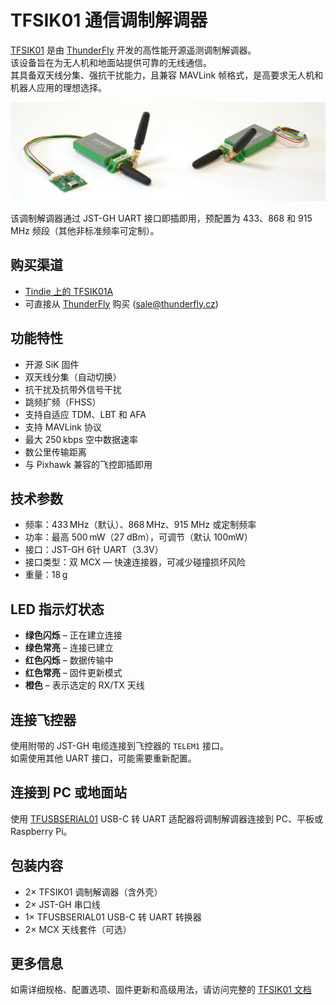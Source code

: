 # TFSIK01 通信调制解调器

[TFSIK01](https://docs.thunderfly.cz/avionics/TFSIK01/) 是由 [ThunderFly](https://www.thunderfly.cz/) 开发的高性能开源遥测调制解调器。  
该设备旨在为无人机和地面站提供可靠的无线通信。  
其具备双天线分集、强抗干扰能力，且兼容 MAVLink 帧格式，是高要求无人机和机器人应用的理想选择。

![TFSIK01 与 USB-C 转换器搭配使用](../../assets/hardware/telemetry/thunderly_tfsik01_pair.jpg)

该调制解调器通过 JST-GH UART 接口即插即用，预配置为 433、868 和 915 MHz 频段（其他非标准频率可定制）。

## 购买渠道

- [Tindie 上的 TFSIK01A](https://www.tindie.com/products/34682/)  
- 可直接从 [ThunderFly](https://www.thunderfly.cz/contact-us.html) 购买 ([sale@thunderfly.cz](mailto:sale@thunderfly.cz))

## 功能特性

- 开源 SiK 固件  
- 双天线分集（自动切换）  
- 抗干扰及抗带外信号干扰  
- 跳频扩频（FHSS）  
- 支持自适应 TDM、LBT 和 AFA  
- 支持 MAVLink 协议  
- 最大 250 kbps 空中数据速率  
- 数公里传输距离  
- 与 Pixhawk 兼容的飞控即插即用  

## 技术参数

- 频率：433 MHz（默认）、868 MHz、915 MHz 或定制频率  
- 功率：最高 500 mW（27 dBm），可调节（默认 100mW）  
- 接口：JST-GH 6针 UART（3.3V）  
- 接口类型：双 MCX — 快速连接器，可减少碰撞损坏风险  
- 重量：18 g  

## LED 指示灯状态

- **绿色闪烁** – 正在建立连接  
- **绿色常亮** – 连接已建立  
- **红色闪烁** – 数据传输中  
- **红色常亮** – 固件更新模式  
- **橙色** – 表示选定的 RX/TX 天线  

## 连接飞控器

使用附带的 JST-GH 电缆连接到飞控器的 `TELEM1` 接口。  
如需使用其他 UART 接口，可能需要重新配置。

## 连接到 PC 或地面站

使用 [TFUSBSERIAL01](https://docs.thunderfly.cz/avionics/TFUSBSERIAL01/) USB-C 转 UART 适配器将调制解调器连接到 PC、平板或 Raspberry Pi。

## 包装内容

- 2× TFSIK01 调制解调器（含外壳）  
- 2× JST-GH 串口线  
- 1× TFUSBSERIAL01 USB-C 转 UART 转换器  
- 2× MCX 天线套件（可选）  

## 更多信息

如需详细规格、配置选项、固件更新和高级用法，请访问完整的 [TFSIK01 文档](https://docs.thunderfly.cz/avionics/TFSIK01/)